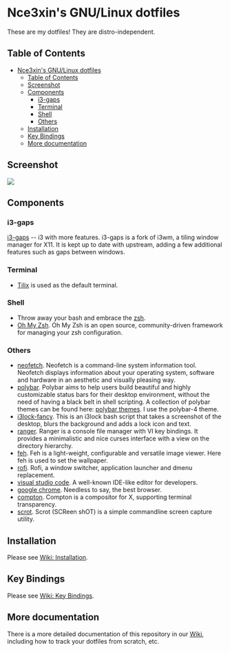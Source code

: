 # Nce3xin's GNU/Linux dotfiles
These are my dotfiles! They are distro-independent.

## Table of Contents
- [Nce3xin's GNU/Linux dotfiles](#nce3xins-gnulinux-dotfiles)
  - [Table of Contents](#table-of-contents)
  - [Screenshot](#screenshot)
  - [Components](#components)
    - [i3-gaps](#i3-gaps)
    - [Terminal](#terminal)
    - [Shell](#shell)
    - [Others](#others)
  - [Installation](#installation)
  - [Key Bindings](#key-bindings)
  - [More documentation](#more-documentation)

## Screenshot
![](Screenshots/sc.png)

## Components

### i3-gaps
[i3-gaps](https://github.com/Airblader/i3) -- i3 with more features. i3-gaps is a fork of i3wm, a tiling window manager for X11. It is kept up to date with upstream, adding a few additional features such as gaps between windows.

### Terminal
- [Tilix](https://github.com/gnunn1/tilix) is used as the default terminal.

### Shell
- Throw away your bash and embrace the [zsh](https://www.zsh.org/).
- [Oh My Zsh](https://github.com/robbyrussell/oh-my-zsh). Oh My Zsh is an open source, community-driven framework for managing your zsh configuration.

### Others
- [neofetch](https://github.com/dylanaraps/neofetch). Neofetch is a command-line system information tool. Neofetch displays information about your operating system, software and hardware in an aesthetic and visually pleasing way.
- [polybar](https://github.com/jaagr/polybar). Polybar aims to help users build beautiful and highly customizable status bars for their desktop environment, without the need of having a black belt in shell scripting. A collection of polybar themes can be found here: [polybar themes](https://github.com/adi1090x/polybar-themes). I use the polybar-4 theme.
- [i3lock-fancy](https://github.com/meskarune/i3lock-fancy). This is an i3lock bash script that takes a screenshot of the desktop, blurs the background and adds a lock icon and text.
- [ranger](https://github.com/ranger/ranger). Ranger is a console file manager with VI key bindings. It provides a minimalistic and nice curses interface with a view on the directory hierarchy.
- [feh](https://github.com/derf/feh). Feh is a light-weight, configurable and versatile image viewer. Here feh is used to set the wallpaper.
- [rofi](https://github.com/davatorium/rofi). Rofi, a window switcher, application launcher and dmenu replacement.
- [visual studio code](https://code.visualstudio.com/). A well-known IDE-like editor for developers.
- [google chrome](https://www.google.com/chrome/). Needless to say, the best browser.
- [compton](https://github.com/chjj/compton). Compton is a compositor for X, supporting terminal transparency.
- [scrot](https://github.com/dreamer/scrot). Scrot (SCReen shOT) is a simple commandline screen capture utility.

## Installation
Please see [Wiki: Installation](https://github.com/nce3xin/dotfiles/wiki/Installation-the-dotfiles-onto-a-new-system).

## Key Bindings
Please see [Wiki: Key Bindings](https://github.com/nce3xin/dotfiles/wiki/Key-Bindings).

## More documentation
There is a more detailed documentation of this repository in our [Wiki](https://github.com/nce3xin/dotfiles/wiki), including how to track your dotfiles from scratch, etc.

